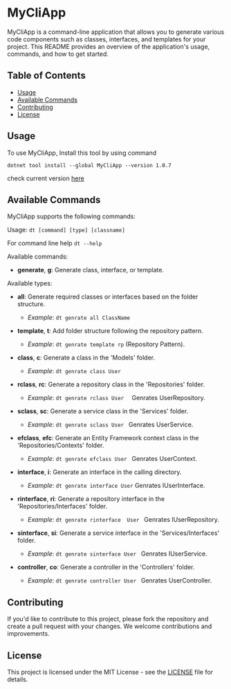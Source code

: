 # MyCliApp

MyCliApp is a command-line application that allows you to generate various code components such as classes, interfaces, and templates for your project. This README provides an overview of the application's usage, commands, and how to get started.

## Table of Contents


- [Usage](#usage)
- [Available Commands](#available-commands)
- [Contributing](#contributing)
- [License](#license)


## Usage

To use MyCliApp,
Install this tool by using  command
```console
dotnet tool install --global MyCliApp --version 1.0.7
```

check current version <a href="https://www.nuget.org/packages/MyCliApp"> here</a>

## Available Commands

MyCliApp supports the following commands:

Usage: `dt [command] [type] [classname]`

For command line help `dt --help`

Available commands:

- **generate**, **g**: Generate class, interface, or template.

  
  
Available types:



- **all**: Generate required classes or interfaces based on the folder structure.
  - *Example*: `dt genrate all ClassName`

- **template**, **t**: Add folder structure following the repository pattern.
  - *Example*: `dt genrate template rp` (Repository Pattern).

- **class**, **c**: Generate a class in the 'Models' folder.
  - *Example*: `dt genrate class User`

- **rclass**, **rc**: Generate a repository class in the 'Repositories' folder.
  - *Example*: `dt genrate rclass User  ` Genrates UserRepository.

- **sclass**, **sc**: Generate a service class in the 'Services' folder.
  - *Example*: `dt genrate sclass User ` Genrates UserService.

- **efclass**, **efc**: Generate an Entity Framework context class in the 'Repositories/Contexts' folder.
  - *Example*: `dt genrate efclass User ` Genrates UserContext.

- **interface**, **i**: Generate an interface in the calling directory.
  - *Example*: `dt genrate interface User` Genrates IUserInterface.

- **rinterface**, **ri**: Generate a repository interface in the 'Repositories/Interfaces' folder.
  - *Example*: `dt genrate rinterface  User ` Genrates IUserRepository.

- **sinterface**, **si**: Generate a service interface in the 'Services/Interfaces' folder.
  - *Example*: `dt genrate sinterface User ` Genrates IUserService.

- **controller**, **co**: Generate a controller in the 'Controllers' folder.
  - *Example*: `dt genrate controller User ` Genrates UserController.

## Contributing

If you'd like to contribute to this project, please fork the repository and create a pull request with your changes. We welcome contributions and improvements.

## License

This project is licensed under the MIT License - see the [LICENSE](LICENSE) file for details.
